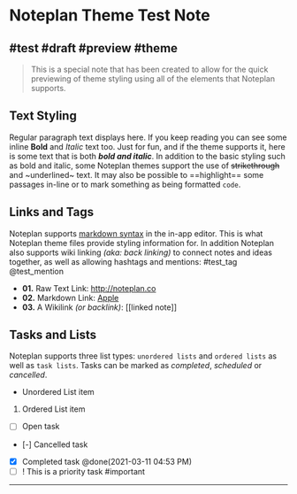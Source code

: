 # Noteplan Theme Test Note
#test #draft #preview #theme
---

> This is a special note that has been created to allow for the quick previewing of theme styling using all of the elements that Noteplan supports.

## Text Styling
Regular paragraph text displays here. If you keep reading you can see some inline **Bold** and *Italic* text too. Just for fun, and if the theme supports it, here is some text that is both ***bold and italic***. 
In addition to the basic styling such as bold and italic, some Noteplan themes support the use of ~~strikethrough~~ and ~underlined~ text. It may also be possible to ==highlight== some passages in-line or to mark something as being formatted `code`.  

## Links and Tags
Noteplan supports [markdown syntax](https://www.markdownguide.org/basic-syntax/) in the in-app editor. This is what Noteplan theme files provide styling information for. In addition Noteplan also supports wiki linking *(aka: back linking)* to connect notes and ideas together, as well as allowing hashtags and mentions: #test_tag @test_mention

- **01.** Raw Text Link: http://noteplan.co 
- **02.** Markdown Link: [Apple](www.apple.com)
- **03.** A Wikilink *(or backlink)*: [[linked note]]

## Tasks and Lists
Noteplan supports three list types: `unordered lists` and `ordered lists` as well as `task lists`. Tasks can be marked as *completed*, *scheduled* or *cancelled*.

- Unordered List item
1. Ordered List item
- [ ] Open task
- [-] Cancelled task
- [x] Completed task @done(2021-03-11 04:53 PM)
- [ ] ! This is a priority task #important

---
